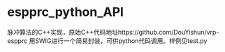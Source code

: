# espprc_python_API
脉冲算法的C++实现，原始C++代码地址https://github.com/DouYishun/vrp-espprc
用SWIG进行一个简易封装，可供python代码调用。样例见test.py
